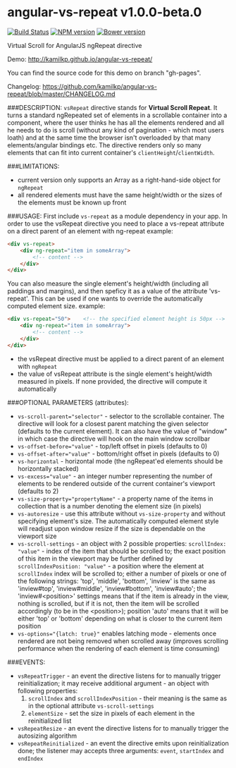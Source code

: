 angular-vs-repeat v1.0.0-beta.0
=================
[![Build Status](https://travis-ci.org/kamilkp/angular-vs-repeat.svg?branch=master)](https://travis-ci.org/kamilkp/angular-vs-repeat) [![NPM version](https://badge.fury.io/js/angular-vs-repeat.svg)](http://badge.fury.io/js/angular-vs-repeat) [![Bower version](https://badge.fury.io/bo/angular-vs-repeat.svg)](http://badge.fury.io/bo/angular-vs-repeat)

Virtual Scroll for AngularJS ngRepeat directive

Demo: http://kamilkp.github.io/angular-vs-repeat/

You can find the source code for this demo on branch "gh-pages".

Changelog: https://github.com/kamilkp/angular-vs-repeat/blob/master/CHANGELOG.md

###DESCRIPTION:
`vsRepeat` directive stands for **Virtual Scroll Repeat**. It turns a standard ngRepeated set of elements in a scrollable container
into a component, where the user thinks he has all the elements rendered and all he needs to do is scroll (without any kind of
pagination - which most users loath) and at the same time the browser isn't overloaded by that many elements/angular bindings etc.
The directive renders only so many elements that can fit into current container's `clientHeight`/`clientWidth`.

###LIMITATIONS:
- current version only supports an Array as a right-hand-side object for `ngRepeat`
- all rendered elements must have the same height/width or the sizes of the elements must be known up front

###USAGE:
First include `vs-repeat` as a module dependency in your app.
In order to use the vsRepeat directive you need to place a vs-repeat attribute on a direct parent of an element with ng-repeat
example:

```html
<div vs-repeat>
	<div ng-repeat="item in someArray">
		<!-- content -->
	</div>
</div>
```

You can also measure the single element's height/width (including all paddings and margins), and then speficy it as a value
of the attribute 'vs-repeat'. This can be used if one wants to override the automatically computed element size.
example:

```html
<div vs-repeat="50">	<!-- the specified element height is 50px -->
	<div ng-repeat="item in someArray">
		<!-- content -->
	</div>
</div>
```

- the vsRepeat directive must be applied to a direct parent of an element with `ngRepeat`
- the value of vsRepeat attribute is the single element's height/width measured in pixels. If none provided, the directive will compute it automatically


###OPTIONAL PARAMETERS (attributes):
- `vs-scroll-parent="selector"` - selector to the scrollable container. The directive will look for a closest parent matching the given selector (defaults to the current element). It can also have the value of "window" in which case the directive will hook on the main window scrollbar
- `vs-offset-before="value"` - top/left offset in pixels (defaults to 0)
- `vs-offset-after="value"` - bottom/right offset in pixels (defaults to 0)
- `vs-horizontal` - horizontal mode (the ngRepeat'ed elements should be horizontally stacked)
- `vs-excess="value"` - an integer number representing the number of elements to be rendered outside of the current container's viewport (defaults to 2)
- `vs-size-property="propertyName"` - a property name of the items in collection that is a number denoting the element size (in pixels)
- `vs-autoresize` - use this attribute without `vs-size-property` and without specifying element's size. The automatically computed element style will readjust upon window resize if the size is dependable on the viewport size
- `vs-scroll-settings` - an object with 2 possible properties: `scrollIndex: "value"` - index of the item that should be scrolled to; the exact position of this item in the viewport may be further defined by `scrollIndexPosition: "value"` - a position where the element at `scrollIndex` index will be scrolled to; either a number of pixels or one of the following strings: 'top', 'middle', 'bottom', 'inview' is the same as 'inview#top', 'inview#middle', 'inview#bottom', 'inview#auto'; the 'inview#\<position\>' settings means that if the item is already in the view, nothing is scrolled, but if it is not, then the item will be scrolled accordingly (to be in the \<position\>); position 'auto' means that it will be either 'top' or 'bottom' depending on what is closer to the current item position
- `vs-options="{latch: true}"` enables latching mode - elements once rendered are not being removed when scrolled away (improves scrolling performance when the rendering of each element is time consuming)

###EVENTS:
- `vsRepeatTrigger` - an event the directive listens for to manually trigger reinitialization; it may receive additional argument - an object with following properties:
    1. `scrollIndex` and `scrollIndexPosition` - their meaning is the same as in the optional attribute `vs-scroll-settings`
    2. `elementSize` - set the size in pixels of each element in the reinitialized list
- `vsRepeatResize` - an event the directive listens for to manually trigger the autosizing algorithm
- `vsRepeatReinitialized` - an event the directive emits upon reinitialization done; the listener may accepts three arguments: `event`, `startIndex` and `endIndex`

